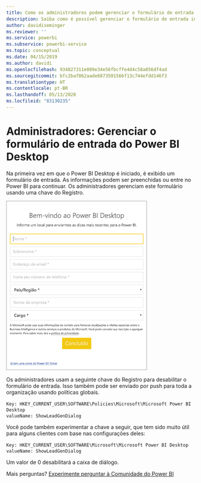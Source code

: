 ```yaml
---
title: Como os administradores podem gerenciar o formulário de entrada do Power BI Desktop
description: Saiba como é possível gerenciar o formulário de entrada inicial ao abrir o Power BI Desktop.
author: davidiseminger
ms.reviewer: ''
ms.service: powerbi
ms.subservice: powerbi-service
ms.topic: conceptual
ms.date: 04/15/2019
ms.author: davidi
ms.openlocfilehash: 934827311e089e34e56fbcffe4d4c58a056df4ad
ms.sourcegitcommit: bfc2baf862aade6873501566f13c744efdd146f3
ms.translationtype: HT
ms.contentlocale: pt-BR
ms.lasthandoff: 05/13/2020
ms.locfileid: "83130235"
---
```

# <a name="administrators-manage-the-power-bi-desktop-sign-in-form"></a>Administradores: Gerenciar o formulário de entrada do Power BI Desktop
Na primeira vez em que o Power BI Desktop é iniciado, é exibido um formulário de entrada. As informações podem ser preenchidas ou entre no Power BI para continuar. Os administradores gerenciam este formulário usando uma chave do Registro. 

![Formulário de entrada inicial para o Power BI Desktop](media/desktop-admin-sign-in-form/sign-in-form.png)

Os administradores usam a seguinte chave do Registro para desabilitar o formulário de entrada. Isso também pode ser enviado por push para toda a organização usando políticas globais.

```
Key: HKEY_CURRENT_USER\SOFTWARE\Policies\Microsoft\Microsoft Power BI Desktop
valueName: ShowLeadGenDialog
```
Você pode também experimentar a chave a seguir, que tem sido muito útil para alguns clientes com base nas configurações deles:

```
Key: HKEY_CURRENT_USER\SOFTWARE\Microsoft\Microsoft Power BI Desktop
valueName: ShowLeadGenDialog
```

Um valor de 0 desabilitará a caixa de diálogo.




Mais perguntas? [Experimente perguntar à Comunidade do Power BI](https://community.powerbi.com/)

